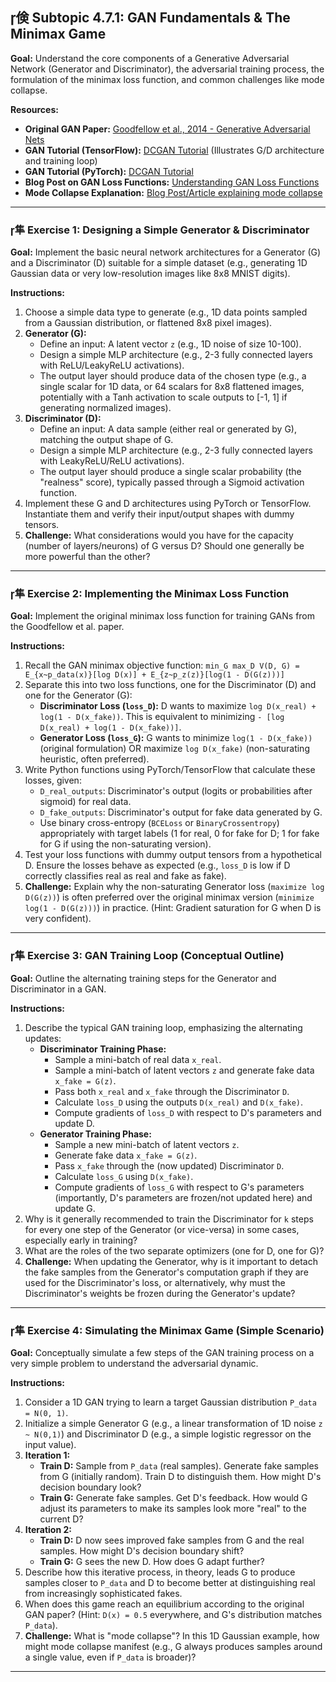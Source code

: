 ## 倹 Subtopic 4.7.1: GAN Fundamentals & The Minimax Game

**Goal:** Understand the core components of a Generative Adversarial Network (Generator and Discriminator), the adversarial training process, the formulation of the minimax loss function, and common challenges like mode collapse.

**Resources:**

* **Original GAN Paper:** [Goodfellow et al., 2014 - Generative Adversarial Nets](https://arxiv.org/abs/1406.2661)
* **GAN Tutorial (TensorFlow):** [DCGAN Tutorial](https://www.tensorflow.org/tutorials/generative/dcgan) (Illustrates G/D architecture and training loop)
* **GAN Tutorial (PyTorch):** [DCGAN Tutorial](https://pytorch.org/tutorials/beginner/dcgan_faces_tutorial.html)
* **Blog Post on GAN Loss Functions:** [Understanding GAN Loss Functions](https://developers.google.com/machine-learning/gan/loss)
* **Mode Collapse Explanation:** [Blog Post/Article explaining mode collapse](https://www.baeldung.com/cs/gan-mode-collapse)

---

### 隼 **Exercise 1: Designing a Simple Generator & Discriminator**

**Goal:** Implement the basic neural network architectures for a Generator (G) and a Discriminator (D) suitable for a simple dataset (e.g., generating 1D Gaussian data or very low-resolution images like 8x8 MNIST digits).

**Instructions:**

1.  Choose a simple data type to generate (e.g., 1D data points sampled from a Gaussian distribution, or flattened 8x8 pixel images).
2.  **Generator (G):**
    * Define an input: A latent vector `z` (e.g., 1D noise of size 10-100).
    * Design a simple MLP architecture (e.g., 2-3 fully connected layers with ReLU/LeakyReLU activations).
    * The output layer should produce data of the chosen type (e.g., a single scalar for 1D data, or 64 scalars for 8x8 flattened images, potentially with a Tanh activation to scale outputs to [-1, 1] if generating normalized images).
3.  **Discriminator (D):**
    * Define an input: A data sample (either real or generated by G), matching the output shape of G.
    * Design a simple MLP architecture (e.g., 2-3 fully connected layers with LeakyReLU/ReLU activations).
    * The output layer should produce a single scalar probability (the "realness" score), typically passed through a Sigmoid activation function.
4.  Implement these G and D architectures using PyTorch or TensorFlow. Instantiate them and verify their input/output shapes with dummy tensors.
5.  **Challenge:** What considerations would you have for the capacity (number of layers/neurons) of G versus D? Should one generally be more powerful than the other?

---

### 隼 **Exercise 2: Implementing the Minimax Loss Function**

**Goal:** Implement the original minimax loss function for training GANs from the Goodfellow et al. paper.

**Instructions:**

1.  Recall the GAN minimax objective function:
    `min_G max_D V(D, G) = E_{x~p_data(x)}[log D(x)] + E_{z~p_z(z)}[log(1 - D(G(z)))]`
2.  Separate this into two loss functions, one for the Discriminator (D) and one for the Generator (G):
    * **Discriminator Loss (`loss_D`):** D wants to maximize `log D(x_real) + log(1 - D(x_fake))`. This is equivalent to minimizing `- [log D(x_real) + log(1 - D(x_fake))]`.
    * **Generator Loss (`loss_G`):** G wants to minimize `log(1 - D(x_fake))` (original formulation) OR maximize `log D(x_fake)` (non-saturating heuristic, often preferred).
3.  Write Python functions using PyTorch/TensorFlow that calculate these losses, given:
    * `D_real_outputs`: Discriminator's output (logits or probabilities after sigmoid) for real data.
    * `D_fake_outputs`: Discriminator's output for fake data generated by G.
    * Use binary cross-entropy (`BCELoss` or `BinaryCrossentropy`) appropriately with target labels (1 for real, 0 for fake for D; 1 for fake for G if using the non-saturating version).
4.  Test your loss functions with dummy output tensors from a hypothetical D. Ensure the losses behave as expected (e.g., `loss_D` is low if D correctly classifies real as real and fake as fake).
5.  **Challenge:** Explain why the non-saturating Generator loss (`maximize log D(G(z))`) is often preferred over the original minimax version (`minimize log(1 - D(G(z)))`) in practice. (Hint: Gradient saturation for G when D is very confident).

---

### 隼 **Exercise 3: GAN Training Loop (Conceptual Outline)**

**Goal:** Outline the alternating training steps for the Generator and Discriminator in a GAN.

**Instructions:**

1.  Describe the typical GAN training loop, emphasizing the alternating updates:
    * **Discriminator Training Phase:**
        * Sample a mini-batch of real data `x_real`.
        * Sample a mini-batch of latent vectors `z` and generate fake data `x_fake = G(z)`.
        * Pass both `x_real` and `x_fake` through the Discriminator `D`.
        * Calculate `loss_D` using the outputs `D(x_real)` and `D(x_fake)`.
        * Compute gradients of `loss_D` with respect to D's parameters and update D.
    * **Generator Training Phase:**
        * Sample a new mini-batch of latent vectors `z`.
        * Generate fake data `x_fake = G(z)`.
        * Pass `x_fake` through the (now updated) Discriminator `D`.
        * Calculate `loss_G` using `D(x_fake)`.
        * Compute gradients of `loss_G` with respect to G's parameters (importantly, D's parameters are frozen/not updated here) and update G.
2.  Why is it generally recommended to train the Discriminator for `k` steps for every one step of the Generator (or vice-versa) in some cases, especially early in training?
3.  What are the roles of the two separate optimizers (one for D, one for G)?
4.  **Challenge:** When updating the Generator, why is it important to detach the fake samples from the Generator's computation graph if they are used for the Discriminator's loss, or alternatively, why must the Discriminator's weights be frozen during the Generator's update?

---

### 隼 **Exercise 4: Simulating the Minimax Game (Simple Scenario)**

**Goal:** Conceptually simulate a few steps of the GAN training process on a very simple problem to understand the adversarial dynamic.

**Instructions:**

1.  Consider a 1D GAN trying to learn a target Gaussian distribution `P_data = N(0, 1)`.
2.  Initialize a simple Generator G (e.g., a linear transformation of 1D noise `z ~ N(0,1)`) and Discriminator D (e.g., a simple logistic regressor on the input value).
3.  **Iteration 1:**
    * **Train D:** Sample from `P_data` (real samples). Generate fake samples from G (initially random). Train D to distinguish them. How might D's decision boundary look?
    * **Train G:** Generate fake samples. Get D's feedback. How would G adjust its parameters to make its samples look more "real" to the current D?
4.  **Iteration 2:**
    * **Train D:** D now sees improved fake samples from G and the real samples. How might D's decision boundary shift?
    * **Train G:** G sees the new D. How does G adapt further?
5.  Describe how this iterative process, in theory, leads G to produce samples closer to `P_data` and D to become better at distinguishing real from increasingly sophisticated fakes.
6.  When does this game reach an equilibrium according to the original GAN paper? (Hint: `D(x) = 0.5` everywhere, and G's distribution matches `P_data`).
7.  **Challenge:** What is "mode collapse"? In this 1D Gaussian example, how might mode collapse manifest (e.g., G always produces samples around a single value, even if `P_data` is broader)?

---